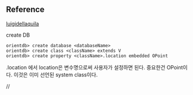 ## Reference
[luigidellaquila](https://github.com/mothcar/wkt-to-orient)  

create DB
```
orientdb> create database <databaseName>
orientdb> create class <className> extends V
orientdb> create property <className>.location embedded OPoint
```
<className>.location 에서 location은 변수명으로써 사용자가 설정하면 된다. 중요한건 OPoint이다. 이것은 이미 선언된 system class이다.



//
